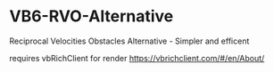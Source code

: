 # VB6-RVO-Alternative
Reciprocal Velocities Obstacles Alternative - Simpler and efficent

requires vbRichClient for render
https://vbrichclient.com/#/en/About/
